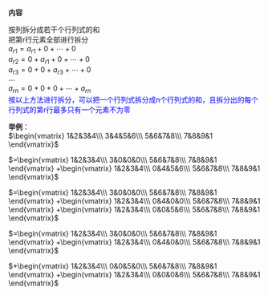 **内容**  
  
按列拆分成若干个行列式的和  
把第r行元素全部进行拆分  
 $a_{r1}=a_{r1}+0+\cdots+0$  
 $a_{r2}=0+a_{r1}+0+\cdots+0$  
 $a_{r3}=0+0+a_{r3}+\cdots+0$  
 $\cdots$  
 $a_{rn}=0+0+0+\cdots+a_{rn}$  
<font color=blue>按以上方法进行拆分，可以把一个行列式拆分成n个行列式的和，且拆分出的每个行列式的第r行最多只有一个元素不为零</font>  
  
**举例**：  
 $\begin{vmatrix}  
1&2&3&4\\\  
3&4&5&6\\\  
5&6&7&8\\\  
7&8&9&1  
\end{vmatrix}$  
  
 $=\begin{vmatrix}  
1&2&3&4\\\  
3&0&0&0\\\  
5&6&7&8\\\  
7&8&9&1  
\end{vmatrix}  
+\begin{vmatrix}  
1&2&3&4\\\  
0&4&5&6\\\  
5&6&7&8\\\  
7&8&9&1  
\end{vmatrix}$  
  
 $=\begin{vmatrix}  
1&2&3&4\\\  
3&0&0&0\\\  
5&6&7&8\\\  
7&8&9&1  
\end{vmatrix}  
+\begin{vmatrix}  
1&2&3&4\\\  
0&4&0&0\\\  
5&6&7&8\\\  
7&8&9&1  
\end{vmatrix}  
+\begin{vmatrix}  
1&2&3&4\\\  
0&0&5&6\\\  
5&6&7&8\\\  
7&8&9&1  
\end{vmatrix}$  
  
 $=\begin{vmatrix}  
1&2&3&4\\\  
3&0&0&0\\\  
5&6&7&8\\\  
7&8&9&1  
\end{vmatrix}  
+\begin{vmatrix}  
1&2&3&4\\\  
0&4&0&0\\\  
5&6&7&8\\\  
7&8&9&1  
\end{vmatrix}$  
  
 $+\begin{vmatrix}  
1&2&3&4\\\  
0&0&5&0\\\  
5&6&7&8\\\  
7&8&9&1  
\end{vmatrix}  
+\begin{vmatrix}  
1&2&3&4\\\  
0&0&0&6\\\  
5&6&7&8\\\  
7&8&9&1  
\end{vmatrix}$  
